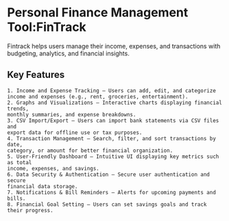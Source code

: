 #  Personal Finance Management Tool:FinTrack

Fintrack helps users manage their income, expenses, and transactions with budgeting, analytics, and financial insights.

## Key Features

```
1. Income and Expense Tracking – Users can add, edit, and categorize
income and expenses (e.g., rent, groceries, entertainment).
2. Graphs and Visualizations – Interactive charts displaying financial trends,
monthly summaries, and expense breakdowns.
3. CSV Import/Export – Users can import bank statements via CSV files and
export data for offline use or tax purposes.
4. Transaction Management – Search, filter, and sort transactions by date,
category, or amount for better financial organization.
5. User-Friendly Dashboard – Intuitive UI displaying key metrics such as total
income, expenses, and savings.
6. Data Security & Authentication – Secure user authentication and secure
financial data storage.
7. Notifications & Bill Reminders – Alerts for upcoming payments and bills.
8. Financial Goal Setting – Users can set savings goals and track their progress.
```


